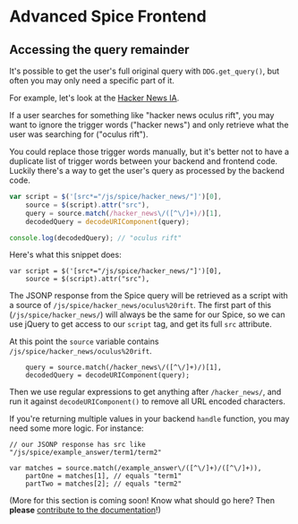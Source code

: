 # Advanced Spice Frontend

## Accessing the query remainder

It's possible to get the user's full original query with `DDG.get_query()`, but often you may only need a specific part of it.

For example, let's look at the [Hacker News IA](https://github.com/duckduckgo/zeroclickinfo-spice/blob/master/lib/DDG/Spice/HackerNews.pm).

If a user searches for something like "hacker news oculus rift", you may want to ignore the trigger words ("hacker news") and only retrieve what the user was searching for ("oculus rift").

You could replace those trigger words manually, but it's better not to have a duplicate list of trigger words between your backend and frontend code. Luckily there's a way to get the user's query as processed by the backend code.

```javascript
var script = $('[src*="/js/spice/hacker_news/"]')[0],
    source = $(script).attr("src"),
    query = source.match(/hacker_news\/([^\/]+)/)[1],
    decodedQuery = decodeURIComponent(query);

console.log(decodedQuery); // "oculus rift"
```

Here's what this snippet does:

```
var script = $('[src*="/js/spice/hacker_news/"]')[0],
    source = $(script).attr("src"),
```

The JSONP response from the Spice query will be retrieved as a script with a source of `/js/spice/hacker_news/oculus%20rift`. The first part of this (`/js/spice/hacker_news/`) will always be the same for our Spice, so we can use jQuery to get access to our `script` tag, and get its full `src` attribute.

At this point the `source` variable contains `/js/spice/hacker_news/oculus%20rift`.

```
    query = source.match(/hacker_news\/([^\/]+)/)[1],
    decodedQuery = decodeURIComponent(query);
```

Then we use regular expressions to get anything after `/hacker_news/`, and run it against `decodeURIComponent()` to remove all URL encoded characters.

If you're returning multiple values in your backend `handle` function, you may need some more logic. For instance:

```
// our JSONP response has src like "/js/spice/example_answer/term1/term2"

var matches = source.match(/example_answer\/([^\/]+)/([^\/]+)),
    partOne = matches[1], // equals "term1"
    partTwo = matches[2]; // equals "term2"
```

(More for this section is coming soon! Know what should go here? Then **please** [contribute to the documentation](https://github.com/duckduckgo/duckduckgo-documentation/blob/master/CONTRIBUTING.md)!)
